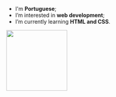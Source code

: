 - I'm <strong>Portuguese</strong>;
- I’m interested in <strong>web development</strong>;
- I’m currently learning <strong>HTML and CSS</strong>.

<div align="left">
  <a href="https://github.com/alexkoyomi">
  <img height="160em" src="https://github-readme-stats.vercel.app/api?username=alexkoyomi&show_icons=true&theme=dark&include_all_commits=true&count_private=true" />
</div>


<!---
AlexKoyomi/AlexKoyomi is a ✨ special ✨ repository because its `README.md` (this file) appears on your GitHub profile.
You can click the Preview link to take a look at your changes.
--->
